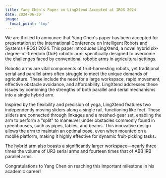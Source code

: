 ```yaml
---
title: Yang Chen's Paper on LingXtend Accepted at IROS 2024
date: 2024-06-30
image:
  focal_point: 'top'
---
```


We are thrilled to announce that Yang Chen's paper has been accepted for presentation at the International Conference on Intelligent Robots and Systems (IROS) 2024. This paper introduces LingXtend, a novel hybrid six-degree-of-freedom (DoF) robotic arm, specifically designed to overcome the challenges faced by conventional robotic arms in agricultural settings.

<!--more-->

Robotic arms are vital components of fruit-harvesting robots, yet traditional serial and parallel arms often struggle to meet the unique demands of agriculture. These include the need for a large workspace, rapid movement, effective obstacle avoidance, and affordability. LingXtend addresses these issues by combining the strengths of both parallel and serial mechanisms into a single hybrid arm.

Inspired by the flexibility and precision of yoga, LingXtend features two independently moving sliders along a single rail, functioning like feet. These sliders are connected through linkages and a meshed-gear set, enabling the arm to perform a "split" to maneuver under obstacles commonly found in greenhouses, such as pipes, tables, and beams. This innovative design allows the arm to maintain an optimal pose, even when mounted on a mobile platform, making it highly effective for dynamic fruit-picking tasks.

The hybrid arm also boasts a significantly larger workspace—nearly three times the volume of UR3 serial arms and fourteen times that of ABB IRB parallel arms.

Congratulations to Yang Chen on reaching this important milestone in his academic career!